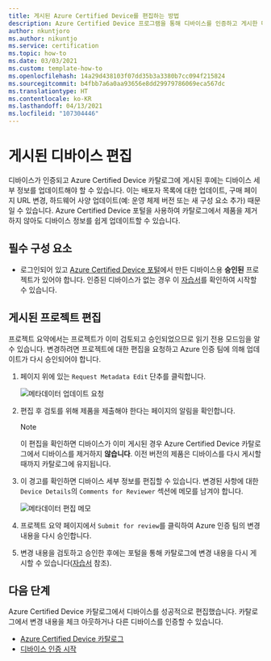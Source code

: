 ```yaml
---
title: 게시된 Azure Certified Device를 편집하는 방법
description: Azure Certified Device 프로그램을 통해 디바이스를 인증하고 게시한 다음 디바이스 정보를 편집하는 가이드입니다.
author: nkuntjoro
ms.author: nikuntjo
ms.service: certification
ms.topic: how-to
ms.date: 03/03/2021
ms.custom: template-how-to
ms.openlocfilehash: 14a29d438103f07dd35b3a3380b7cc094f215824
ms.sourcegitcommit: b4fbb7a6a0aa93656e8dd29979786069eca567dc
ms.translationtype: HT
ms.contentlocale: ko-KR
ms.lasthandoff: 04/13/2021
ms.locfileid: "107304446"
---
```

# <a name="edit-your-published-device"></a>게시된 디바이스 편집

디바이스가 인증되고 Azure Certified Device 카탈로그에 게시된 후에는 디바이스 세부 정보를 업데이트해야 할 수 있습니다. 이는 배포자 목록에 대한 업데이트, 구매 페이지 URL 변경, 하드웨어 사양 업데이트(예: 운영 체제 버전 또는 새 구성 요소 추가) 때문일 수 있습니다. Azure Certified Device 포털을 사용하여 카탈로그에서 제품을 제거하지 않아도 디바이스 정보를 쉽게 업데이트할 수 있습니다.

## <a name="prerequisites"></a>필수 구성 요소

- 로그인되어 있고 [Azure Certified Device 포털](https://certify.azure.com)에서 만든 디바이스용 **승인된** 프로젝트가 있어야 합니다. 인증된 디바이스가 없는 경우 이 [자습서](tutorial-01-creating-your-project.md)를 확인하여 시작할 수 있습니다.

## <a name="editing-your-published-project"></a>게시된 프로젝트 편집

프로젝트 요약에서는 프로젝트가 이미 검토되고 승인되었으므로 읽기 전용 모드임을 알 수 있습니다. 변경하려면 프로젝트에 대한 편집을 요청하고 Azure 인증 팀에 의해 업데이트가 다시 승인되어야 합니다.

1. 페이지 위에 있는 `Request Metadata Edit` 단추를 클릭합니다.  

    ![메타데이터 업데이트 요청](./media/images/request-metadata-edit.png)

1. 편집 후 검토를 위해 제품을 제출해야 한다는 페이지의 알림을 확인합니다.
    > [!NOTE]
    > 이 편집을 확인하면 디바이스가 이미 게시된 경우 Azure Certified Device 카탈로그에서 디바이스를 제거하지 **않습니다**. 이전 버전의 제품은 디바이스를 다시 게시할 때까지 카탈로그에 유지됩니다.

1. 이 경고를 확인하면 디바이스 세부 정보를 편집할 수 있습니다. 변경된 사항에 대한 `Device Details`의 `Comments for Reviewer` 섹션에 메모를 남겨야 합니다.

    ![메타데이터 편집 메모](./media/images/edit-notes.png)

1. 프로젝트 요약 페이지에서 `Submit for review`를 클릭하여 Azure 인증 팀의 변경 내용을 다시 승인합니다.
1. 변경 내용을 검토하고 승인한 후에는 포털을 통해 카탈로그에 변경 내용을 다시 게시할 수 있습니다([자습서](./tutorial-04-publishing-your-device.md) 참조).

## <a name="next-steps"></a>다음 단계

Azure Certified Device 카탈로그에서 디바이스를 성공적으로 편집했습니다. 카탈로그에서 변경 내용을 체크 아웃하거나 다른 디바이스를 인증할 수 있습니다.
- [Azure Certified Device 카탈로그](https://devicecatalog.azure.com/)
- [디바이스 인증 시작](./tutorial-01-creating-your-project.md)
